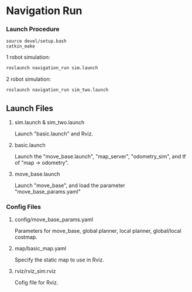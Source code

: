 # Navigation Run

### Launch Procedure

```
source devel/setup.bash
catkin_make
```

1 robot simulation:

```bash
roslaunch navigation_run sim.launch
```

2 robot simulation:

```bash
roslaunch navigation_run sim_two.launch
```

## Launch Files

1. sim.launch & sim_two.launch

    Launch "basic.launch" and Rviz.

2. basic.launch

    Launch the "move_base.launch", "map_server", "odometry_sim", and tf of "map -> odometry".

3. move_base.launch

    Launch "move_base", and load the parameter "move_base_params.yaml"

### Config Files

1. config/move_base_params.yaml

    Parameters for move_base, global planner, local planner, global/local costmap.

2. map/basic_map.yaml

    Specify the static map to use in Rviz.

3. rviz/rviz_sim.rviz

    Cofig file for Rviz.
